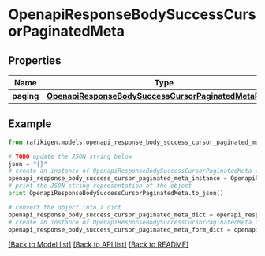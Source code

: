 # OpenapiResponseBodySuccessCursorPaginatedMeta


## Properties
Name | Type | Description | Notes
------------ | ------------- | ------------- | -------------
**paging** | [**OpenapiResponseBodySuccessCursorPaginatedMetaPaging**](OpenapiResponseBodySuccessCursorPaginatedMetaPaging.md) |  | [optional] 

## Example

```python
from rafikigen.models.openapi_response_body_success_cursor_paginated_meta import OpenapiResponseBodySuccessCursorPaginatedMeta

# TODO update the JSON string below
json = "{}"
# create an instance of OpenapiResponseBodySuccessCursorPaginatedMeta from a JSON string
openapi_response_body_success_cursor_paginated_meta_instance = OpenapiResponseBodySuccessCursorPaginatedMeta.from_json(json)
# print the JSON string representation of the object
print OpenapiResponseBodySuccessCursorPaginatedMeta.to_json()

# convert the object into a dict
openapi_response_body_success_cursor_paginated_meta_dict = openapi_response_body_success_cursor_paginated_meta_instance.to_dict()
# create an instance of OpenapiResponseBodySuccessCursorPaginatedMeta from a dict
openapi_response_body_success_cursor_paginated_meta_form_dict = openapi_response_body_success_cursor_paginated_meta.from_dict(openapi_response_body_success_cursor_paginated_meta_dict)
```
[[Back to Model list]](../README.md#documentation-for-models) [[Back to API list]](../README.md#documentation-for-api-endpoints) [[Back to README]](../README.md)


